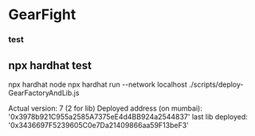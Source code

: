 # GearFight

### test
npx hardhat test
----------------
npx hardhat node
npx hardhat run --network localhost ./scripts/deploy-GearFactoryAndLib.js

Actual version: 7 (2 for lib)
Deployed address (on mumbai): '0x3978b921C955a2585A7375eE4d4BB924a2544837'
last lib deployed: '0x3436697F5239605C0e7Da21409866aa59F13beF3'